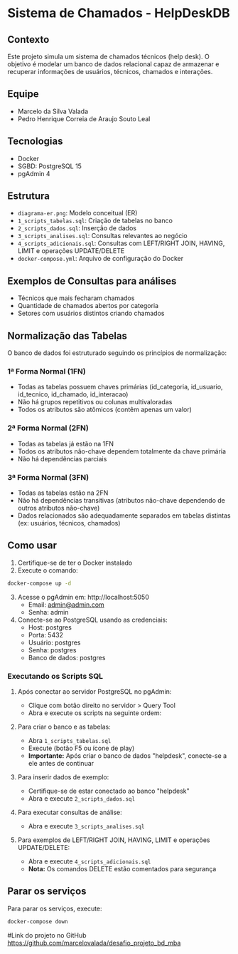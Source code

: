 # Sistema de Chamados - HelpDeskDB

## Contexto
Este projeto simula um sistema de chamados técnicos (help desk). O objetivo é modelar um banco de dados relacional capaz de armazenar e recuperar informações de usuários, técnicos, chamados e interações.

## Equipe
- Marcelo da Silva Valada
- Pedro Henrique Correia de Araujo Souto Leal

## Tecnologias
- Docker
- SGBD: PostgreSQL 15
- pgAdmin 4

## Estrutura
- `diagrama-er.png`: Modelo conceitual (ER)
- `1_scripts_tabelas.sql`: Criação de tabelas no banco
- `2_scripts_dados.sql`: Inserção de dados
- `3_scripts_analises.sql`: Consultas relevantes ao negócio
- `4_scripts_adicionais.sql`: Consultas com LEFT/RIGHT JOIN, HAVING, LIMIT e operações UPDATE/DELETE
- `docker-compose.yml`: Arquivo de configuração do Docker

## Exemplos de Consultas para análises
- Técnicos que mais fecharam chamados
- Quantidade de chamados abertos por categoria
- Setores com usuários distintos criando chamados

## Normalização das Tabelas

O banco de dados foi estruturado seguindo os princípios de normalização:

### 1ª Forma Normal (1FN)
- Todas as tabelas possuem chaves primárias (id_categoria, id_usuario, id_tecnico, id_chamado, id_interacao)
- Não há grupos repetitivos ou colunas multivaloradas
- Todos os atributos são atômicos (contêm apenas um valor)

### 2ª Forma Normal (2FN)
- Todas as tabelas já estão na 1FN
- Todos os atributos não-chave dependem totalmente da chave primária
- Não há dependências parciais

### 3ª Forma Normal (3FN)
- Todas as tabelas estão na 2FN
- Não há dependências transitivas (atributos não-chave dependendo de outros atributos não-chave)
- Dados relacionados são adequadamente separados em tabelas distintas (ex: usuários, técnicos, chamados)

## Como usar

1. Certifique-se de ter o Docker instalado
2. Execute o comando:
```bash
docker-compose up -d
```
3. Acesse o pgAdmin em: http://localhost:5050
    - Email: admin@admin.com
    - Senha: admin
4. Conecte-se ao PostgreSQL usando as credenciais:
   - Host: postgres
   - Porta: 5432
   - Usuário: postgres
   - Senha: postgres
   - Banco de dados: postgres
   
### Executando os Scripts SQL

1. Após conectar ao servidor PostgreSQL no pgAdmin:
   - Clique com botão direito no servidor > Query Tool
   - Abra e execute os scripts na seguinte ordem:

2. Para criar o banco e as tabelas:
   - Abra `1_scripts_tabelas.sql`
   - Execute (botão F5 ou ícone de play)
   - **Importante:** Após criar o banco de dados "helpdesk", conecte-se a ele antes de continuar
   
3. Para inserir dados de exemplo:
   - Certifique-se de estar conectado ao banco "helpdesk"
   - Abra e execute `2_scripts_dados.sql`

4. Para executar consultas de análise:
   - Abra e execute `3_scripts_analises.sql`
   
5. Para exemplos de LEFT/RIGHT JOIN, HAVING, LIMIT e operações UPDATE/DELETE:
   - Abra e execute `4_scripts_adicionais.sql`
   - **Nota:** Os comandos DELETE estão comentados para segurança

## Parar os serviços

Para parar os serviços, execute:
```bash
docker-compose down
```

#Link do projeto no GitHub
https://github.com/marcelovalada/desafio_projeto_bd_mba